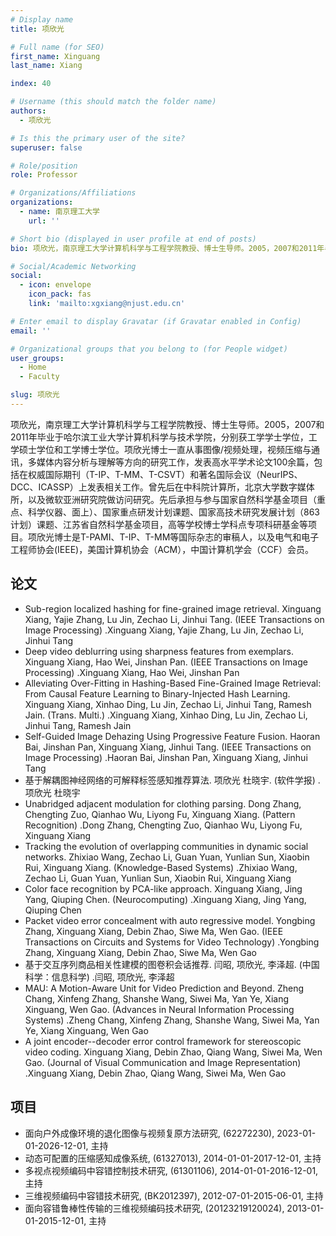 ```yaml
---
# Display name
title: 项欣光

# Full name (for SEO)
first_name: Xinguang
last_name: Xiang

index: 40

# Username (this should match the folder name)
authors:
  - 项欣光

# Is this the primary user of the site?
superuser: false

# Role/position
role: Professor

# Organizations/Affiliations
organizations:
  - name: 南京理工大学
    url: ''

# Short bio (displayed in user profile at end of posts)
bio: 项欣光，南京理工大学计算机科学与工程学院教授、博士生导师。2005，2007和2011年毕业于哈尔滨工业大学计算机科学与技术学院，分别获工学学士学位，工学硕士学位和工学博士学位。项欣光博士一直从事图像/视频处理，视频压缩与通讯，多媒体内容分析与理解等方向的研究工作，发表高水平学术论文100余篇，包括在权威国际期刊（T-IP、T-MM、T-CSVT）和著名国际会议（NeurIPS、DCC、ICASSP）上发表相关工作。曾先后在中科院计算所，北京大学数字媒体所，以及微软亚洲研究院做访问研究。先后承担与参与国家自然科学基金项目（重点、科学仪器、面上）、国家重点研发计划课题、国家高技术研究发展计划（863计划）课题、江苏省自然科学基金项目，高等学校博士学科点专项科研基金等项目。项欣光博士是T-PAMI、T-IP、T-MM等国际杂志的审稿人，以及电气和电子工程师协会(IEEE)，美国计算机协会（ACM），中国计算机学会（CCF）会员。

# Social/Academic Networking
social:
  - icon: envelope
    icon_pack: fas
    link: 'mailto:xgxiang@njust.edu.cn'

# Enter email to display Gravatar (if Gravatar enabled in Config)
email: ''

# Organizational groups that you belong to (for People widget)
user_groups:
  - Home
  - Faculty

slug: 项欣光
---
```


项欣光，南京理工大学计算机科学与工程学院教授、博士生导师。2005，2007和2011年毕业于哈尔滨工业大学计算机科学与技术学院，分别获工学学士学位，工学硕士学位和工学博士学位。项欣光博士一直从事图像/视频处理，视频压缩与通讯，多媒体内容分析与理解等方向的研究工作，发表高水平学术论文100余篇，包括在权威国际期刊（T-IP、T-MM、T-CSVT）和著名国际会议（NeurIPS、DCC、ICASSP）上发表相关工作。曾先后在中科院计算所，北京大学数字媒体所，以及微软亚洲研究院做访问研究。先后承担与参与国家自然科学基金项目（重点、科学仪器、面上）、国家重点研发计划课题、国家高技术研究发展计划（863计划）课题、江苏省自然科学基金项目，高等学校博士学科点专项科研基金等项目。项欣光博士是T-PAMI、T-IP、T-MM等国际杂志的审稿人，以及电气和电子工程师协会(IEEE)，美国计算机协会（ACM），中国计算机学会（CCF）会员。

## 论文
- Sub-region localized hashing for fine-grained image retrieval. Xinguang Xiang, Yajie Zhang, Lu Jin, Zechao Li, Jinhui Tang. (IEEE Transactions on Image Processing) .Xinguang Xiang, Yajie Zhang, Lu Jin, Zechao Li, Jinhui Tang
- Deep video deblurring using sharpness features from exemplars. Xinguang Xiang, Hao Wei, Jinshan Pan. (IEEE Transactions on Image Processing) .Xinguang Xiang, Hao Wei, Jinshan Pan
- Alleviating Over-Fitting in Hashing-Based Fine-Grained Image Retrieval: From Causal Feature Learning to Binary-Injected Hash Learning. Xinguang Xiang, Xinhao Ding, Lu Jin, Zechao Li, Jinhui Tang, Ramesh Jain. (Trans. Multi.) .Xinguang Xiang, Xinhao Ding, Lu Jin, Zechao Li, Jinhui Tang, Ramesh Jain
- Self-Guided Image Dehazing Using Progressive Feature Fusion. Haoran Bai, Jinshan Pan, Xinguang Xiang, Jinhui Tang. (IEEE Transactions on Image Processing) .Haoran Bai, Jinshan Pan, Xinguang Xiang, Jinhui Tang
- 基于解耦图神经网络的可解释标签感知推荐算法. 项欣光 杜晓宇. (软件学报) .项欣光 杜晓宇
- Unabridged adjacent modulation for clothing parsing. Dong Zhang, Chengting Zuo, Qianhao Wu, Liyong Fu, Xinguang Xiang. (Pattern Recognition) .Dong Zhang, Chengting Zuo, Qianhao Wu, Liyong Fu, Xinguang Xiang
- Tracking the evolution of overlapping communities in dynamic social networks. Zhixiao Wang, Zechao Li, Guan Yuan, Yunlian Sun, Xiaobin Rui, Xinguang Xiang. (Knowledge-Based Systems) .Zhixiao Wang, Zechao Li, Guan Yuan, Yunlian Sun, Xiaobin Rui, Xinguang Xiang
- Color face recognition by PCA-like approach. Xinguang Xiang, Jing Yang, Qiuping Chen. (Neurocomputing) .Xinguang Xiang, Jing Yang, Qiuping Chen
- Packet video error concealment with auto regressive model. Yongbing Zhang, Xinguang Xiang, Debin Zhao, Siwe Ma, Wen Gao. (IEEE Transactions on Circuits and Systems for Video Technology) .Yongbing Zhang, Xinguang Xiang, Debin Zhao, Siwe Ma, Wen Gao
- 基于交互序列商品相关性建模的图卷积会话推荐. 闫昭, 项欣光, 李泽超. (中国科学：信息科学) .闫昭, 项欣光, 李泽超
- MAU: A Motion-Aware Unit for Video Prediction and Beyond. Zheng Chang, Xinfeng Zhang, Shanshe Wang, Siwei Ma, Yan Ye, Xiang Xinguang, Wen Gao. (Advances in Neural Information Processing Systems) .Zheng Chang, Xinfeng Zhang, Shanshe Wang, Siwei Ma, Yan Ye, Xiang Xinguang, Wen Gao
- A joint encoder--decoder error control framework for stereoscopic video coding. Xinguang Xiang, Debin Zhao, Qiang Wang, Siwei Ma, Wen Gao. (Journal of Visual Communication and Image Representation) .Xinguang Xiang, Debin Zhao, Qiang Wang, Siwei Ma, Wen Gao

## 项目
- 面向户外成像环境的退化图像与视频复原方法研究, (62272230), 2023-01-01-2026-12-01, 主持
- 动态可配置的压缩感知成像系统, (61327013), 2014-01-01-2017-12-01, 主持
- 多视点视频编码中容错控制技术研究, (61301106), 2014-01-01-2016-12-01, 主持
- 三维视频编码中容错技术研究, (BK2012397), 2012-07-01-2015-06-01, 主持
- 面向容错鲁棒性传输的三维视频编码技术研究, (20123219120024), 2013-01-01-2015-12-01, 主持
